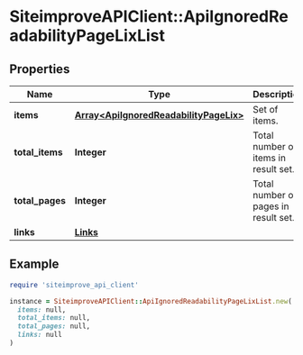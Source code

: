 # SiteimproveAPIClient::ApiIgnoredReadabilityPageLixList

## Properties

| Name | Type | Description | Notes |
| ---- | ---- | ----------- | ----- |
| **items** | [**Array&lt;ApiIgnoredReadabilityPageLix&gt;**](ApiIgnoredReadabilityPageLix.md) | Set of items. |  |
| **total_items** | **Integer** | Total number of items in result set. |  |
| **total_pages** | **Integer** | Total number of pages in result set. |  |
| **links** | [**Links**](Links.md) |  | [optional] |

## Example

```ruby
require 'siteimprove_api_client'

instance = SiteimproveAPIClient::ApiIgnoredReadabilityPageLixList.new(
  items: null,
  total_items: null,
  total_pages: null,
  links: null
)
```

